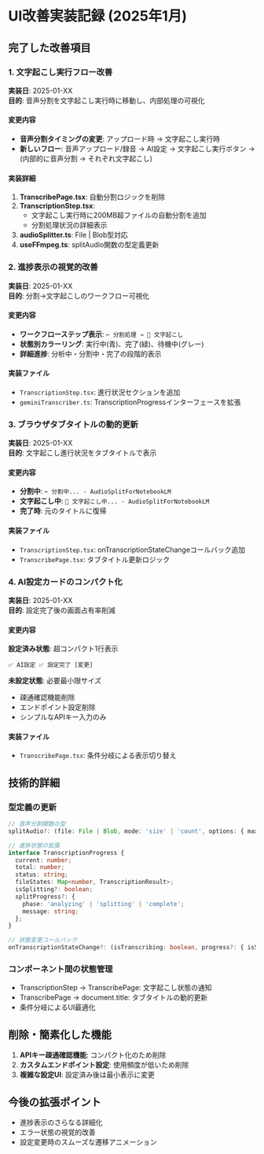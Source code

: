 # UI改善実装記録 (2025年1月)

## 完了した改善項目

### 1. 文字起こし実行フロー改善
**実装日**: 2025-01-XX  
**目的**: 音声分割を文字起こし実行時に移動し、内部処理の可視化

#### 変更内容
- **音声分割タイミングの変更**: アップロード時 → 文字起こし実行時
- **新しいフロー**: 音声アップロード/録音 → AI設定 → 文字起こし実行ボタン → (内部的に音声分割 → それぞれ文字起こし)

#### 実装詳細
1. **TranscribePage.tsx**: 自動分割ロジックを削除
2. **TranscriptionStep.tsx**: 
   - 文字起こし実行時に200MB超ファイルの自動分割を追加
   - 分割処理状況の詳細表示
3. **audioSplitter.ts**: File | Blob型対応
4. **useFFmpeg.ts**: splitAudio関数の型定義更新

### 2. 進捗表示の視覚的改善
**実装日**: 2025-01-XX  
**目的**: 分割→文字起こしのワークフロー可視化

#### 変更内容
- **ワークフローステップ表示**: `✂️ 分割処理 → 🎤 文字起こし`
- **状態別カラーリング**: 実行中(青)、完了(緑)、待機中(グレー)
- **詳細進捗**: 分析中・分割中・完了の段階的表示

#### 実装ファイル
- `TranscriptionStep.tsx`: 進行状況セクションを追加
- `geminiTranscriber.ts`: TranscriptionProgressインターフェースを拡張

### 3. ブラウザタブタイトルの動的更新
**実装日**: 2025-01-XX  
**目的**: 文字起こし進行状況をタブタイトルで表示

#### 変更内容
- **分割中**: `✂️ 分割中... - AudioSplitForNotebookLM`
- **文字起こし中**: `🎤 文字起こし中... - AudioSplitForNotebookLM`
- **完了時**: 元のタイトルに復帰

#### 実装ファイル
- `TranscriptionStep.tsx`: onTranscriptionStateChangeコールバック追加
- `TranscribePage.tsx`: タブタイトル更新ロジック

### 4. AI設定カードのコンパクト化
**実装日**: 2025-01-XX  
**目的**: 設定完了後の画面占有率削減

#### 変更内容
**設定済み状態**: 超コンパクト1行表示
```
✅ AI設定 ✅ 設定完了 [変更]
```

**未設定状態**: 必要最小限サイズ
- 疎通確認機能削除
- エンドポイント設定削除
- シンプルなAPIキー入力のみ

#### 実装ファイル
- `TranscribePage.tsx`: 条件分岐による表示切り替え

## 技術的詳細

### 型定義の更新
```typescript
// 音声分割関数の型
splitAudio?: (file: File | Blob, mode: 'size' | 'count', options: { maxSize?: number; count?: number }) => Promise<Blob[]>;

// 進捗状態の拡張
interface TranscriptionProgress {
  current: number;
  total: number;
  status: string;
  fileStates: Map<number, TranscriptionResult>;
  isSplitting?: boolean;
  splitProgress?: {
    phase: 'analyzing' | 'splitting' | 'complete';
    message: string;
  };
}

// 状態変更コールバック
onTranscriptionStateChange?: (isTranscribing: boolean, progress?: { isSplitting?: boolean }) => void;
```

### コンポーネント間の状態管理
- TranscriptionStep → TranscribePage: 文字起こし状態の通知
- TranscribePage → document.title: タブタイトルの動的更新
- 条件分岐によるUI最適化

## 削除・簡素化した機能
1. **APIキー疎通確認機能**: コンパクト化のため削除
2. **カスタムエンドポイント設定**: 使用頻度が低いため削除
3. **複雑な設定UI**: 設定済み後は最小表示に変更

## 今後の拡張ポイント
- 進捗表示のさらなる詳細化
- エラー状態の視覚的改善
- 設定変更時のスムーズな遷移アニメーション